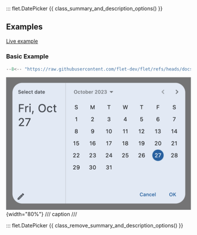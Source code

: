 ::: flet.DatePicker
{{ class_summary_and_description_options() }}

## Examples

[Live example](https://flet-controls-gallery.fly.dev/dialogs/datepicker)

### Basic Example

```python
--8<-- "https://raw.githubusercontent.com/flet-dev/flet/refs/heads/docs/sdk/python/examples/controls/date-picker/basic.py"
```

![basic](https://raw.githubusercontent.com/flet-dev/flet/docs/sdk/python/examples/controls/date-picker/media/basic.png){width="80%"}
/// caption
///

::: flet.DatePicker
{{ class_remove_summary_and_description_options() }}

